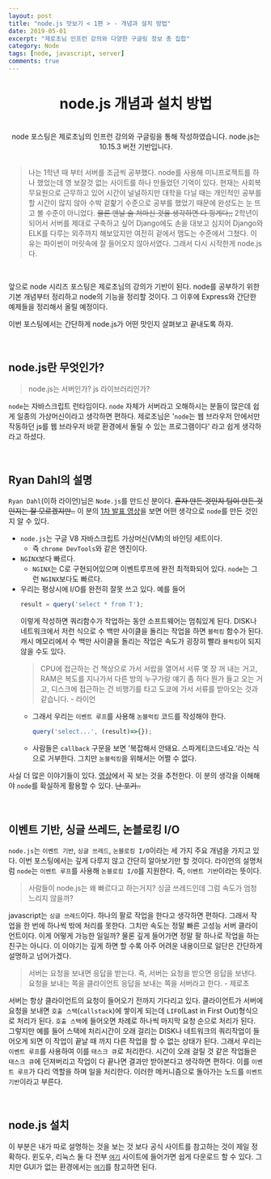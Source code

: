 ```yaml
---
layout: post
title: "node.js 맛보기 < 1편 > - 개념과 설치 방법"
date: 2019-05-01
excerpt: "제로초님 인프런 강의와 다양한 구글링 정보 총 집합"
category: Node
tags: [node, javascript, server]
comments: true
---
```


<h1><center>node.js 개념과 설치 방법</center></h1>

<br>
<center>node 포스팅은 제로초님의 인프런 강의와 구글링을 통해 작성하였습니다. node.js는 10.15.3 버전 기반입니다.</center>
<br>

>나는 1학년 때 부터 서버를 조금씩 공부했다. node를 사용해 미니프로젝트를 하나 했었는데 영 보잘것 없는 사이트를 하나 만들었던 기억이 있다. 현재는 사회복무요원으로 근무하고 있어 시간이 널널하지만 대학을 다닐 때는 개인적인 공부를 할 시간이 많지 않아 수박 겉핥기 수준으로 공부를 했었기 때문에 완성도는 눈 뜨고 볼 수준이 아니었다. ~~물론 맨날 술 쳐마신 것을 생각하면 다 핑계다;;~~ 2학년이 되어서 서버를 제대로 구축하고 싶어 Django에도 손을 대보고 심지어 Django와 ELK를 다루는 외주까지 해보았지만 여전히 겉에서 맴도는 수준에서 그쳤다. 이유는 파이썬이 머릿속에 잘 들어오지 않아서였다. 그래서 다시 시작한게 node.js다.

<br>

앞으로 node 시리즈 포스팅은 제로초님의 강의가 기반이 된다. node를 공부하기 위한 기본 개념부터 정리하고 node의 기능을 정리할 것이다. 그 이후에 Express와 간단한 예제들을 정리해서 올릴 예정이다.

이번 포스팅에서는 간단하게 node.js가 어떤 맛인지 살펴보고 끝내도록 하자.

<br>

## node.js란 무엇인가?

> node.js는 서버인가? js 라이브러리인가?

`node`는 자바스크립트 런타임이다. `node` 자체가 서버라고 오해하시는 분들이 많은데 쉽게 일종의 가상머신이라고 생각하면 편하다. 제로초님은 '`node`는 웹 브라우저 안에서만 작동하던 js를 웹 브라우저 바깥 환경에서 돌릴 수 있는 프로그램이다' 라고 쉽게 생각하라고 하셨다.

<br>

## Ryan Dahl의 설명

`Ryan Dahl`(이하 라이언)님은 `Node.js`를 만드신 분이다. ~~혼자 만든 것인지 팀이 만든 것인지는 잘 모르겠지만..~~ 이 분의 [1차 발표 영상](http://www.youtube.com/watch?v=M-sc73Y-zQA)을 보면 어떤 생각으로 `node`를 만든 것인지 알 수 있다.

* `node.js`는 구글 V8 자바스크립트 가상머신(VM)의 바인딩 세트이다.
    * 즉 `chrome DevTools`와 같은 엔진이다.
* `NGINX`보다 빠르다.
    * `NGINX`는 C로 구현되어있으며 이벤트루프에 완전 최적화되어 있다. `node`는 그런 `NGINX`보다도 빠르다.
* 우리는 평상시에 I/O를 완전히 잘못 쓰고 있다. 예를 들어 
    ```javascript
    result = query('select * from T');
    ```
    이렇게 작성하면 쿼리함수가 작업하는 동안 소프트웨어는 멈춰있게 된다. DISK나 네트워크에서 저런 식으로 수 백만 사이클을 돌리는 작업을 하면 `블럭킹` 함수가 된다. 캐시 메모리에서 수 백만 사이클을 돌리는 작업은 속도가 굉장히 빨라 `블럭킹`이 되지 않을 수도 있다.
    >CPU에 접근하는 건 책상으로 가서 서랍을 열어서 서류 몇 장 꺼
    내는 거고, RAM은 복도를 지나가서 다른 방의 누구가랑 얘기 좀 하다 뭔가 들고 오는 거고, 디스크에 접근하는 건 비행기를 타고 도쿄에 가서 서류를 받아오는 것과 같습니다. - 라이언
    * 그래서 우리는 `이벤트 루프`를 사용해 `논블럭킹` 코드를 작성해야 한다.
        ```javascript
        query('select...', (result)=>{});
        ```
    * 사람들은 `callback` 구문을 보면 '복잡해서 안돼요. 스파게티코드네요.'라는 식으로 거부한다. 그치만 `논블럭킹`을 위해서는 어쩔 수 없다.

사실 더 많은 이야기들이 있다. [영상](http://www.youtube.com/watch?v=M-sc73Y-zQA)에서 꼭 보는 것을 추천한다. 이 분의 생각을 이해해야 `node`를 확실하게 활용할 수 있다. ~~난 포기..~~

<br>

## 이벤트 기반, 싱글 쓰레드, 논블로킹 I/O

`node.js`는 `이벤트 기반`, `싱글 쓰레드`, `논블로킹 I/O`이라는 세 가지 주요 개념을 가지고 있다. 이번 포스팅에서는 깊게 다루지 않고 간단히 알아보기만 할 것이다. 라이언의 설명처럼 `node`는 `이벤트 루프`를 사용해 `논블로킹 I/O`를 지원한다. 즉, `이벤트 기반`이라는 뜻이다.

> 사람들이 node.js는 왜 빠르다고 하는거지? 싱글 쓰레드인데 그럼 속도가 엄청 느리지 않을까? 

javascript는 `싱글 쓰레드`이다. 하나의 팔로 작업을 한다고 생각하면 편하다. 그래서 작업을 한 번에 하나씩 밖에 처리를 못한다. 그치만 속도는 정말 빠른 고성능 서버 클라이언트이다. 이게 어떻게 가능한 일일까? 물론 깊게 들어가면 정말 팔 하나로 작업을 하는 친구는 아니다. 이 이야기는 깊게 하면 할 수록 아주 어려운 내용이므로 일단은 간단하게 설명하고 넘어가겠다.

>서버는 요청을 보내면 응답을 받는다. 즉, 서버는 요청을 받으면 응답을 보낸다. 요청을 보내는 쪽을 클라이언트 응답을 보내는 쪽을 서버라고 한다. - 제로초

서버는 항상 클라이언트의 요청이 들어오기 전까지 기다리고 있다. 클라이언트가 서버에 요청을 보내면 `호출 스택`(`callstack`)에 쌓이게 되는데 `LIFO`(Last in First Out)형식으로 처리가 된다. `호출 스택`에 들어오면 차례로 하나씩 마지막 요청 순으로 처리가 된다. 그렇지만 예를 들어 스택에 처리시간이 오래 걸리는 DISK나 네트워크의 쿼리작업이 들어오게 되면 이 작업이 끝날 때 까지 다른 작업을 할 수 없는 상태가 된다. 그래서 우리는 `이벤트 루프`를 사용하여 이를 `태스크 큐`로 처리한다. 시간이 오래 걸릴 것 같은 작업들은 `태스크 큐`에 던져버리고 작업이 다 끝나면 결과만 받아본다고 생각하면 편하다. 이를 `이벤트 루프`가 다리 역할을 하며 일을 처리한다. 이러한 메커니즘으로 돌아가는 노드를 `이벤트 기반`이라고 부른다.

<br>

## node.js 설치

이 부분은 내가 따로 설명하는 것을 보는 것 보다 공식 사이트를 참고하는 것이 제일 정확하다. 윈도우, 리눅스 둘 다 전부 [`여기`](https://nodejs.org/ko/download/) 사이트에 들어가면 쉽게 다운로드 할 수 있다. 그치만 GUI가 없는 환경에서는 [`여기`](https://nodejs.org/ko/download/package-manager/)를 참고하면 된다.